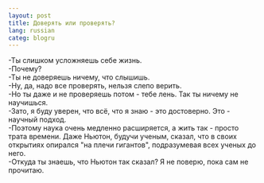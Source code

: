 ```yaml
---
layout: post
title: Доверять или проверять? 
lang: russian 
categ: blogru
---
```


-Ты слишком усложняешь себе жизнь.  
-Почему?  
-Ты не доверяешь ничему, что слышишь.  
-Ну, да, надо все проверять, нельзя слепо верить.  
-Но ты даже и не проверяешь потом - тебе лень. Так ты ничему не научишься.  
-Зато, я буду уверен, что всё, что я знаю - это достоверно. Это - научный подход.  
-Поэтому наука очень медленно расширяется, а жить так - просто трата времени. Даже Ньютон, будучи ученым, сказал, что в своих открытиях опирался "на плечи гигантов", подразумевая всех ученых до него.   
-Откуда ты знаешь, что Ньютон так сказал? Я не поверю, пока сам не прочитаю.  
